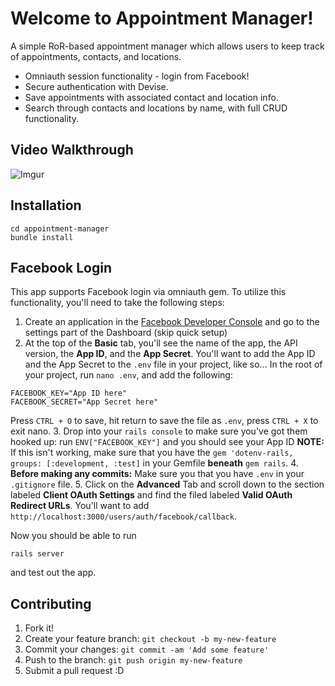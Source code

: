 # Welcome to Appointment Manager!

A simple RoR-based appointment manager which allows users to keep track of appointments, contacts, and locations.

* Omniauth session functionality - login from Facebook!
* Secure authentication with Devise.
* Save appointments with associated contact and location info.
* Search through contacts and locations by name, with full CRUD functionality.

## Video Walkthrough

![Imgur](http://i.imgur.com/0qgnpzE.png)


## Installation

```
cd appointment-manager
bundle install
```

## Facebook Login

This app supports Facebook login via omniauth gem. To utilize this functionality, you'll need to take the following steps:

1. Create an application in the [Facebook Developer Console](https://developer.facebook.com/) and go to the settings part of the Dashboard (skip quick setup)
2. At the top of the **Basic** tab, you'll see the name of the app, the API version, the **App ID**, and the **App Secret**.  You'll want to add the App ID and the App Secret to the `.env` file in your project, like so... In the root of your project, run `nano .env`, and add the following:
```
FACEBOOK_KEY="App ID here"
FACEBOOK_SECRET="App Secret here"
```
Press `CTRL + O` to save, hit return to save the file as `.env`, press `CTRL + X` to exit nano.
3. Drop into your `rails console` to make sure you've got them hooked up: run `ENV["FACEBOOK_KEY"]` and you should see your App ID **NOTE:** If this isn't working, make sure that you have the `gem 'dotenv-rails, groups: [:development, :test]` in your Gemfile **beneath** `gem rails`.
4. **Before making any commits:** Make sure you that you have `.env` in your `.gitignore` file.
5. Click on the **Advanced** Tab and scroll down to the section labeled **Client OAuth Settings** and find the filed labeled **Valid OAuth Redirect URLs**.  You'll want to add `http://localhost:3000/users/auth/facebook/callback`.

Now you should be able to run
```
rails server
```
and test out the app.

## Contributing

1. Fork it!
2. Create your feature branch: `git checkout -b my-new-feature`
3. Commit your changes: `git commit -am 'Add some feature'`
4. Push to the branch: `git push origin my-new-feature`
5. Submit a pull request :D
